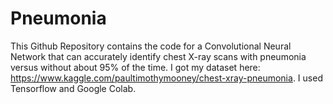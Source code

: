 # Pneumonia
This Github Repository contains the code for a Convolutional Neural Network that can accurately identify chest X-ray scans with pneumonia versus without about 95% of the time. I got my dataset here: https://www.kaggle.com/paultimothymooney/chest-xray-pneumonia. I used Tensorflow and Google Colab. 
